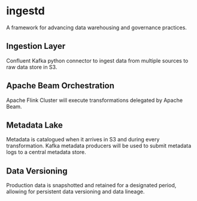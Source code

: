 # ingestd

A framework for advancing data warehousing and governance practices.

## Ingestion Layer  

Confluent Kafka python connector to ingest data from multiple sources to raw data store in S3.

## Apache Beam Orchestration

Apache Flink Cluster will execute transformations delegated by Apache Beam.

## Metadata Lake

Metadata is catalogued when it arrives in S3 and during every transformation.  Kafka metadata producers will be used to submit metadata logs to a central metadata store.

## Data Versioning

Production data is snapshotted and retained for a designated period, allowing for persistent data versioning and data lineage.
